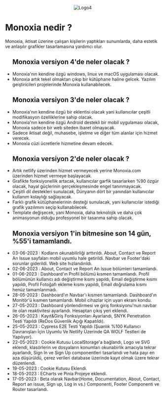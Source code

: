 <p align="center">
  <img src="https://github.com/onurekincinetlify/Monoxia/assets/128093143/a8f8cac0-294d-46ef-befa-3ab9da94b582" alt="Logo4">
</p>
<h1>Monoxia nedir ?</h1>
<p>Monoxia, iktisat üzerine çalışan kişilerin yaptıkları sunumlarda, daha estetik ve anlaşılır grafikler tasarlamasına yardımcı olur.</p>
<ul>
  <h2>Monoxia versiyon 4'de neler olacak ?</h2>
  <li>Monoxia'nın kendine özgü windows, linux ve macOS uygulaması olacak.</li>
  <li>Monoxia artık tekel olmaktan çıkıp bir kütüphane haline gelcek. Yazılım geiştiricileri projelerinde Monoxia kullanabilecek.</li>
</ul>
<ul>
  <h2>Monoxia versiyon 3'de neler olacak ?</h2>
  <li>Monoxia'nın kendine özgü bir eklentisi olacak yani kullanıcılar çeşitli modifikasyon özelliklerine sahip olacak.</li>
  <li>Monoxia'nın kendine özgü Android destekli bir mobil uygulaması olacak, Monoxia sadece bir web siteden ibaret olmayacak.</li>
  <li>Sadece iktisat değil, muhasebe, işletme ve diğer tüm alanlar için hizmet verecek.</li>
  <li>Monoxia cüzi ücretlerle hizmetine devam edecek.</li>
</ul>
<ul>
  <h2>Monoxia versiyon 2'de neler olacak ?</h2>
  <li>Artık netlify üzerinden hizmet vermeyecek yerine Monoxia.com üzerinden hizmet vermeye başlayacak.</li>
  <li>Grafikte fonksiyonellik artacak, kullanıcılar garfik tasarlarken %90 özgür olacak, hayal güçlerinin gerçekleşmesinde engel tanınmayacak.</li>
  <li>Çeşitli dil destekleri sunulacak, Dünyanın dört bir yanından kullanıcılar kullanım kolaylığı sağlayacak.</li>
  <li>Farklı grafik kütüphanelerinin desteği sunulacak, yani kullanıcılar istediği grafik yazılımını seçip kullanabilecek.</li>
  <li>Template değişecek, yani Monoxia, daha teknolojik ve daha çok animasyonun olduğu profesyonel bir tasarıma sahip olacak.</li>
</ul>
<ul>
  <h2>Monoxia versiyon 1'in bitmesine son 14 gün, %55'i tamamlandı.</h2>
  <li>03-06-2023 : Kodların okunabilirliği arttırıldı. About, Contact ve Report An Issue sayfaları mobil uyumlu hale getirildi. Navbar ve Footer'daki sorunlar giderildi. Web site hızlandırıldı.</li>
  <li>02-06-2023 : About, Contact ve Report An Issue bölümleri tamamlandı.</li>
  <li>01-06-2023 : Dashboard'ın Profil bölümü kısmen tamamlandı. Profil bölümünün kullanıcı adı değiştirme kısmı yapıldı, Email değiştirme kısmı yapıldı, Profil Fotoğafı ekleme kısmı yapıldı, Email doğrulama kısmı henüz tamamlanmadı.</li>
  <li>28-05-2023 : Dashboard'ın Navbar'ı kısmen tamamlandı. Dashboard'ın Monitör'ü kısmen tamamlandı. Mobil cihazlar için uyarı ekranı kondu.</li>
  <li>27-05-2023 : Dashboard yönlendirmesi ve giriş fonksiyonu'nun navbar ile olan reaktivitesi ayarlandı. Hesaptan çıkış yeri eklendi.</li>
  <li>26-05-2023 : Kayıt&Giriş Fonksiyonları Ayarlandı, SNYK Penetration Testi Yapıldı (ReDos Güvenlik Açığı Kapatıldı). </li>
  <li>25-05-2023 : Cypress E2E Testi Yapıldı (Şuanlık %100 Kullanıcı Davranışları İçin Uyumlu Ve Netlify Üzerinde QA WOLF Testleri de Yapılıyor).</li>
  <li>22-05-2023 : Cookie Kutusu LocalStorage'a bağlandı, Logo ve SVG eklendi, klasörlerin ve dosyaların konumları okunabirlik amacıyla tekrar ayarlandı, Sign In ve Sign Up componentleri tasarlandı ve hata payı en aza düşürüldü, çerez verileri database üzerinde kayıt olmak üzere tekrar düzenlendi.</li>
  <li>19-05-2023 : Cookie Kutusu Eklendi.</li>
  <li>18-05-2023 : ECharts ve Pinia Projeye eklendi.</li>
  <li>17-05-2023 : Beta olarak Navbar(Home, Documentation, About, Contact, Report an issue, Sign up, Log in vs.) Componenti, Footer Componenti ve Router tasarlandı.</li>
</ul>
